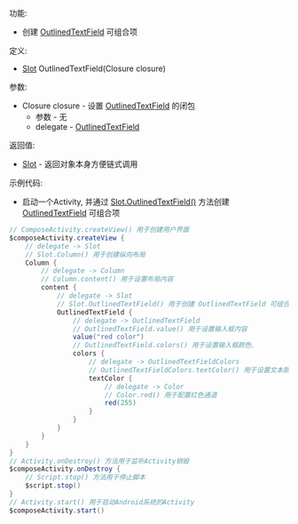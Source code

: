 功能:

+ 创建 [OutlinedTextField](/API/UI/Compose/Widget/OutlinedTextField/README.md) 可组合项

定义:

+ [Slot](/API/UI/Compose/Slot/Slot/README.md) OutlinedTextField(Closure closure)

参数:

+ Closure closure - 设置 [OutlinedTextField](/API/UI/Compose/Widget/OutlinedTextField/README.md) 的闭包
    + 参数 - 无
    + delegate - [OutlinedTextField](/API/UI/Compose/Widget/OutlinedTextField/README.md)

返回值:

+ [Slot](/API/UI/Compose/Slot/Slot/README.md) - 返回对象本身方便链式调用

示例代码:

+ 启动一个Activity, 并通过 [Slot.OutlinedTextField()](/API/UI/Compose/Slot/Slot/README.md?id=OutlinedTextField)
  方法创建 [OutlinedTextField](/API/UI/Compose/Widget/OutlinedTextField/README.md) 可组合项

```groovy
// ComposeActivity.createView() 用于创建用户界面
$composeActivity.createView {
    // delegate -> Slot
    // Slot.Column() 用于创建纵向布局
    Column {
        // delegate -> Column
        // Column.content() 用于设置布局内容
        content {
            // delegate -> Slot
            // Slot.OutlinedTextField() 用于创建 OutlinedTextField 可组合项
            OutlinedTextField {
                // delegate -> OutlinedTextField
                // OutlinedTextField.value() 用于设置输入框内容
                value("red color")
                // OutlinedTextField.colors() 用于设置输入框颜色.
                colors {
                    // delegate -> OutlinedTextFieldColors
                    // OutlinedTextFieldColors.textColor() 用于设置文本颜色
                    textColor {
                        // delegate -> Color
                        // Color.red() 用于配置红色通道
                        red(255)
                    }
                }
            }
        }
    }
}
// Activity.onDestroy() 方法用于监听Activity销毁
$composeActivity.onDestroy {
    // Script.stop() 方法用于停止脚本
    $script.stop()
}
// Activity.start() 用于启动Android系统的Activity
$composeActivity.start()
```